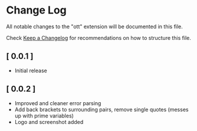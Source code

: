 # Change Log
All notable changes to the "ott" extension will be documented in this file.

Check [Keep a Changelog](http://keepachangelog.com/) for recommendations on how to structure this file.

## [ 0.0.1 ]
- Initial release

## [ 0.0.2 ]
- Improved and cleaner error parsing
- Add back brackets to surrounding pairs, remove single quotes (messes up with prime variables)
- Logo and screenshot added